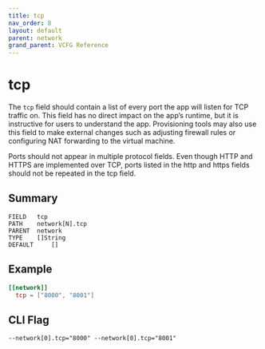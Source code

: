 ```yaml
---
title: tcp
nav_order: 8
layout: default
parent: network
grand_parent: VCFG Reference
---
```


# tcp

The `tcp` field should contain a list of every port the app will listen for TCP traffic on. This field has no direct impact on the app’s runtime, but it is instructive for users to understand the app. Provisioning tools may also use this field to make external changes such as adjusting firewall rules or configuring NAT forwarding to the virtual machine.

Ports should not appear in multiple protocol fields. Even though HTTP and HTTPS are implemented over TCP, ports listed in the http and https fields should not be repeated in the tcp field.

## Summary

```
FIELD 	tcp
PATH 	network[N].tcp
PARENT 	network
TYPE 	[]String
DEFAULT 	[]
```

## Example

```toml
[[network]]
  tcp = ["8000", "8001"]
```

## CLI Flag

```
--network[0].tcp="8000" --network[0].tcp="8001"
```